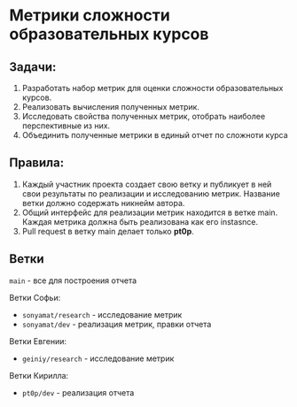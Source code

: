 # Метрики сложности образовательных курсов
## Задачи:
1. Разработать набор метрик для оценки сложности образовательных курсов.
2. Реализовать вычисления полученных метрик.
3. Исследовать свойства полученных метрик, отобрать наиболее перспективные из них.
4. Объединить полученные метрики в единый отчет по сложноти курса
## Правила:
1. Каждый участник проекта создает свою ветку и публикует в ней свои результаты по реализации и исследованию метрик. Название ветки должно содержать никнейм автора.
2. Общий интерфейс для реализации метрик находится в ветке main. Каждая метрика должна быть реализована как его instasnce.
3. Pull request в ветку main делает только **pt0p**.
## Ветки
`main` - все для построения отчета

Ветки Софьи:
- `sonyamat/research` - исследование метрик
- `sonyamat/dev` - реализация метрик, правки отчета

Ветки Евгении:
- `geiniy/research` - исследование метрик

Ветки Кирилла:
- `pt0p/dev` - реализация отчета
